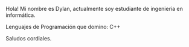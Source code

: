 Hola!
Mi nombre es Dylan, actualmente soy estudiante de ingenieria en informática.

Lenguajes de Programación que domino: C++

Saludos cordiales.
